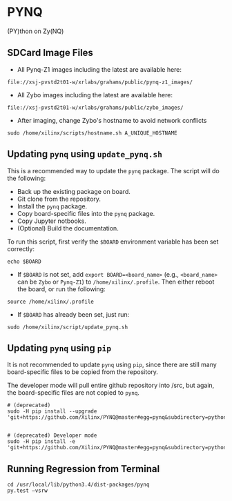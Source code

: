 # PYNQ
(PY)thon on Zy(NQ)


## SDCard Image Files

- All Pynq-Z1 images including the latest are available here: 
```
file://xsj-pvstd2t01-w/xrlabs/grahams/public/pynq-z1_images/
``` 

- All Zybo images including the latest are available here: 
```
file://xsj-pvstd2t01-w/xrlabs/grahams/public/zybo_images/
```

- After imaging, change Zybo's hostname to avoid network conflicts
```
sudo /home/xilinx/scripts/hostname.sh A_UNIQUE_HOSTNAME
```


## Updating `pynq` using `update_pynq.sh`

This is a recommended way to update the `pynq` package. The script will do the following:

- Back up the existing package on board.
- Git clone from the repository.
- Install the `pynq` package.
- Copy board-specific files into the `pynq` package.
- Copy Jupyter notbooks.
- (Optional) Build the documentation.

To run this script, first verify the `$BOARD` environment variable has been set correctly:
```
echo $BOARD
```

* If `$BOARD` is not set, add `export BOARD=<board_name>` (e.g., `<board_name>` can be `Zybo` or `Pynq-Z1`) to
`/home/xilinx/.profile`.
Then either reboot the board, or run the following:
```
source /home/xilinx/.profile
```

* If `$BOARD` has already been set, just run:
```
sudo /home/xilinx/script/update_pynq.sh
```

## Updating `pynq` using `pip` 

It is not recommended to update `pynq` using `pip`, since there are still many board-specific files to be copied from the repository.

The developer mode will pull entire github repository into /src, but again, the board-specific files are not copied to `pynq`.

```
# (deprecated)
sudo -H pip install --upgrade 'git+https://github.com/Xilinx/PYNQ@master#egg=pynq&subdirectory=python'


# (deprecated) Developer mode
sudo -H pip install -e 'git+https://github.com/Xilinx/PYNQ@master#egg=pynq&subdirectory=python'
```

## Running Regression from Terminal
```
cd /usr/local/lib/python3.4/dist-packages/pynq
py.test –vsrw
```
